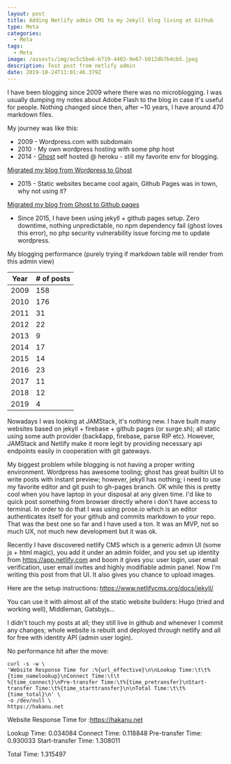 ```yaml
---
layout: post
title: Adding Netlify admin CMS to my Jekyll blog living at Github
type: Meta
categories:
  - Meta
tags:
  - Meta
image: /assests/img/ac5c5be6-b719-4403-9e67-b012db7b4cb5.jpeg
description: Test post from netlify admin
date: 2019-10-24T11:01:46.379Z
---
```

I have been blogging since 2009 where there was no microblogging. I was usually dumping my notes about Adobe Flash to the blog in case it's useful for people. Nothing changed since then, after ~10 years, I have around 470 markdown files. 

My journey was like this:

* 2009 - Wordpress.com with subdomain 
* 2010 - My own wordpress hosting with some php host
* 2014 - [Ghost](http://ghost.org) self hosted @ heroku - still my favorite env for blogging. 

[Migrated my blog from Wordpress to Ghost](https://hakanu.net/2014/07/06/migrating-to-ghost-from-wordpress/)
* 2015 - Static websites became cool again, Github Pages was  in town, why not using it?

[Migrated my blog from Ghost to Github pages](https://hakanu.net/2015/05/03/migrate-blog-from-ghost-to-github-pages/)
* Since 2015, I have been using jekyll + github pages setup. Zero downtime, nothing unpredictable, no npm dependency fail (ghost loves this error), no php security vulnerability issue forcing me to update wordpress.

My blogging performance (purely trying if markdown table will render from this admin view)

| Year| # of posts |
| --- | ----------- |
| 2009 | 158|
| 2010 | 176|
| 2011 | 31|
| 2012 | 22|
| 2013 | 9|
| 2014 | 17|
| 2015 | 14|
| 2016 | 23|
| 2017 | 11|
| 2018 | 12|
| 2019 | 4|

Nowadays I was looking at JAMStack, it's nothing new. I have built many websites based on jekyll + firebase + github pages (or surge.sh); all static using some auth provider (back4app, firebase, parse RIP etc). However, JAMStack and Netlify make it more legit by providing necessary api endpoints easily in cooperation with git gateways. 

My biggest problem while blogging is not having a proper writing environment. Wordpress has awesome tooling; ghost has great builtin UI to write posts with instant preview; however, jekyll has nothing; i need to use my favorite editor and git push to gh-pages branch. OK while this is pretty cool when you have laptop in your disposal at any given time. I'd like to quick post something from browser directly where i don't have access to terminal. In order to do that I was using prose.io which is an editor authenticates itself for your github and commits markdown to your repo. That was the best one so far and I have used a ton. It was an MVP, not so much UX, not much new development but it was ok. 

Recently I have discovered netlify CMS which is a generic admin UI (some js + html magic), you add it under an admin folder, and you set up identity from <https://app.netlify.com> and boom it gives you: user login, user email verification, user email invites and highly modifiable admin panel. Now I'm writing this post from that UI. It also gives you chance to upload images. 

Here are the setup instructions:
<https://www.netlifycms.org/docs/jekyll/>

You can use it with almost all of the static website builders: Hugo (tried and working well), Middleman, Gatsbyjs...

I didn't touch my posts at all; they still live in github and whenever I commit any changes; whole website is rebuilt and deployed through netlify and all for free with identity API (admin user login).

No performance hit after the move:

```
curl -s -w \
'Website Response Time for :%{url_effective}\n\nLookup Time:\t\t%{time_namelookup}\nConnect Time:\t\t
%{time_connect}\nPre-transfer Time:\t%{time_pretransfer}\nStart-transfer Time:\t%{time_starttransfer}\n\nTotal Time:\t\t%{time_total}\n' \
-o /dev/null \
https://hakanu.net
```

Website Response Time for :https://hakanu.net

Lookup Time:            0.034084
Connect Time:           0.118848
Pre-transfer Time:      0.930033
Start-transfer Time:    1.308011

Total Time:             1.315497
